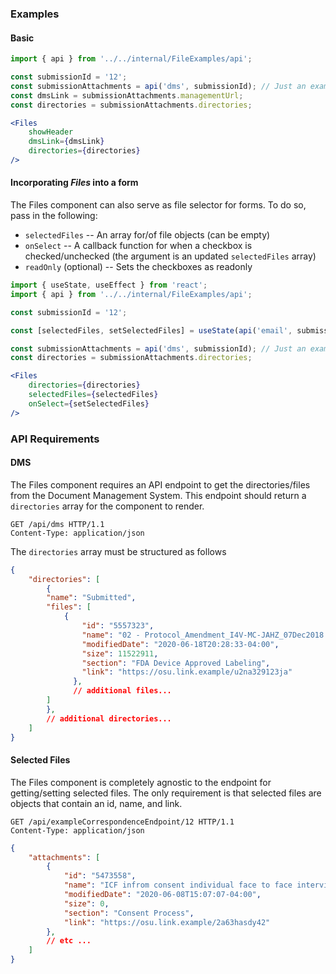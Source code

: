 ### Examples

#### Basic

```jsx
import { api } from '../../internal/FileExamples/api';

const submissionId = '12';
const submissionAttachments = api('dms', submissionId); // Just an example - use your app's internal api hook or fetch here.
const dmsLink = submissionAttachments.managementUrl;
const directories = submissionAttachments.directories;

<Files 
    showHeader
    dmsLink={dmsLink} 
    directories={directories} 
/>
```

#### Incorporating *Files* into a form
The Files component can also serve as file selector for forms. To do so, pass in the following:
* `selectedFiles` -- An array for/of file objects (can be empty)
* `onSelect` -- A callback function for when a checkbox is checked/unchecked (the argument is an updated `selectedFiles` array)
* `readOnly` (optional) -- Sets the checkboxes as readonly

```jsx
import { useState, useEffect } from 'react';
import { api } from '../../internal/FileExamples/api';

const submissionId = '12';

const [selectedFiles, setSelectedFiles] = useState(api('email', submissionId));

const submissionAttachments = api('dms', submissionId); // Just an example - use your app's internal api hook or fetch here.
const directories = submissionAttachments.directories;

<Files
    directories={directories}
    selectedFiles={selectedFiles}
    onSelect={setSelectedFiles}
/>
```

### API Requirements

#### DMS
The Files component requires an API endpoint to get the directories/files from the Document Management System. This endpoint should return a `directories` array for the component to render.

```text
GET /api/dms HTTP/1.1
Content-Type: application/json
```

The `directories` array must be structured as follows

```json
{
    "directories": [
        {
        "name": "Submitted",
        "files": [
            {
                "id": "5557323",
                "name": "02 - Protocol_Amendment_I4V-MC-JAHZ_07Dec2018.pdf",
                "modifiedDate": "2020-06-18T20:28:33-04:00",
                "size": 11522911,
                "section": "FDA Device Approved Labeling",
                "link": "https://osu.link.example/u2na329123ja"
              },
              // additional files...
        ]
        },
        // additional directories...
    ]
}
```

#### Selected Files
The Files component is completely agnostic to the endpoint for getting/setting selected files. The only requirement is that selected files are objects that contain an id, name, and link.
```text
GET /api/exampleCorrespondenceEndpoint/12 HTTP/1.1
Content-Type: application/json
```
```json
{
    "attachments": [
        {
            "id": "5473558",
            "name": "ICF infrom consent individual face to face interview  020417 (2).doc",
            "modifiedDate": "2020-06-08T15:07:07-04:00",
            "size": 0,
            "section": "Consent Process",
            "link": "https://osu.link.example/2a63hasdy42"
        },
        // etc ...
    ]
}
```